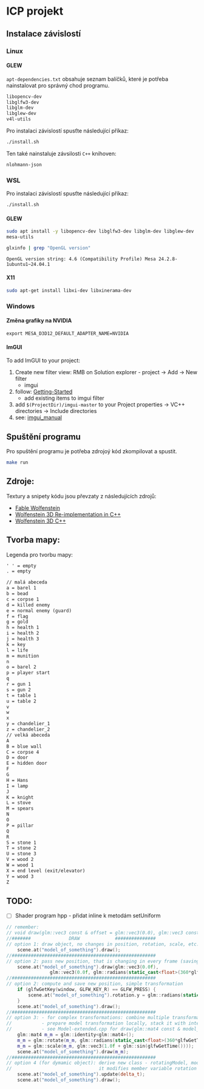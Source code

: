 # ICP projekt

## Instalace závislostí

### Linux

#### GLEW
`apt-dependencies.txt` obsahuje seznam balíčků, které je potřeba nainstalovat pro správný chod programu. 

```txt
libopencv-dev
libglfw3-dev
libglm-dev
libglew-dev
v4l-utils
```

Pro instalaci závislostí spusťte následující příkaz:
```bash
./install.sh
```

Ten také nainstaluje závsilosti `C++` knihoven:
```txt
nlohmann-json
```

### WSL
Pro instalaci závislostí spusťte následující příkaz:
```bash
./install.sh
```

#### GLEW
```bash
sudo apt install -y libopencv-dev libglfw3-dev libglm-dev libglew-dev 
mesa-utils
```

```bash
glxinfo | grep "OpenGL version"
```

`OpenGL version string: 4.6 (Compatibility Profile) Mesa 24.2.8-1ubuntu1~24.04.1`

#### X11
```bash
sudo apt-get install libxi-dev libxinerama-dev
```

### Windows

#### Změna grafiky na NVIDIA

`export MESA_D3D12_DEFAULT_ADAPTER_NAME=NVIDIA`

#### ImGUI

To add ImGUI to your project:
1. Create new filter view: RMB on Solution explorer - project -> Add -> New filter
    - imgui 
2. follow: [Getting-Started](https://github.com/ocornut/imgui/wiki/Getting-Started#compilinglinking)
	- add existing items to imgui filter
3. add `$(ProjectDir)/imgui-master` to your Project properties -> VC++ directories -> Include directories
4. see: [imgui_manual](https://pthom.github.io/imgui_manual_online/manual/imgui_manual.html)

## Spuštění programu

Pro spuštění programu je potřeba zdrojoý kód zkompilovat a spustit.

```bash
make run
```

## Zdroje:
Textury a snipety kódu jsou převzaty z následujících zdrojů:
- [Fable Wolfenstein](https://github.com/JamesRandall/fsharp-wolfenstein)
- [Wolfenstein 3D Re-implementation in C++](https://github.com/mhamzaqayyum/wolf3d-reimpl-cpp)
- [Wolfenstein 3D C++](https://github.com/LeviMooreDev/Wolfenstein-3D-CPlusPlus)


## Tvorba mapy:
Legenda pro tvorbu mapy:
```txt
' ' = empty
. = empty

// malá abeceda
a = barel 1
b = bead
c = corpse 1
d = killed enemy
e = normal enemy (guard)
f = flag
g = gold
h = health 1
i = health 2
j = health 3
k = key
l = life
m = munition
n
o = barel 2
p = player start
q
r = gun 1
s = gun 2
t = table 1
u = table 2
v
w
x
y = chandelier_1
z = chandelier_2
// velká abeceda
A
B = blue wall
C = corpse 4
D = door
E = hidden door
F
G
H = Hans
I = lamp
J
K = knight
L = stove
M = spears
N
O
P = pillar
Q
R
S = stone 1
T = stone 2
U = stone 3
V = wood 2
W = wood 1
X = end level (exit/elevator)
Y = wood 3
Z
```



## TODO:
- [ ] Shader program hpp - přidat inline k metodám setUniform

```cpp
// remember:
// void draw(glm::vec3 const & offset = glm::vec3(0.0), glm::vec3 const & rotation = glm::vec3(0.0f))
//#######              DRAW             ###############
// option 1: draw object, no changes in position, rotation, scale, etc.
    scene.at("model_of_something").draw();
//#####################################################
// option 2: pass new position, that is changing in every frame (saving is useless)
    scene.at("model_of_something").draw(glm::vec3(0.0f),
                glm::vec3(0.0f, glm::radians(static_cast<float>(360*glfwGetTime())), 0.0f) );
//#####################################################
// option 2: compute and save new position, simple transformation
    if (glfwGetKey(window, GLFW_KEY_R) == GLFW_PRESS) {
        scene.at("model_of_something").rotation.y = glm::radians(static_cast<float>(360*glfwGetTime()));
    }
    scene.at("model_of_something").draw();
//#####################################################
// option 3: - for complex transformations: combine multiple transformations to model matrix  
// 			 - prepare model transformation locally, stack it with internal position
//           - see Model-extended.cpp for draw(glm::mat4 const & model_matrix)
    glm::mat4 m_m = glm::identity<glm::mat4>();
    m_m = glm::rotate(m_m, glm::radians(static_cast<float>(360*glfwGetTime())), glm::vec3(0.0f, 0.1f, 0.0f));
    m_m = glm::scale(m_m, glm::vec3(1.0f + glm::sin(glfwGetTime())));
    scene.at("model_of_something").draw(m_m);
//#####################################################
// option 4 (for dymamic object): derive new class - rotatingModel, modify update() method, so that
//                                it modifies member variable rotation itself
    scene.at("model_of_something").update(delta_t);
    scene.at("model_of_something").draw();
```